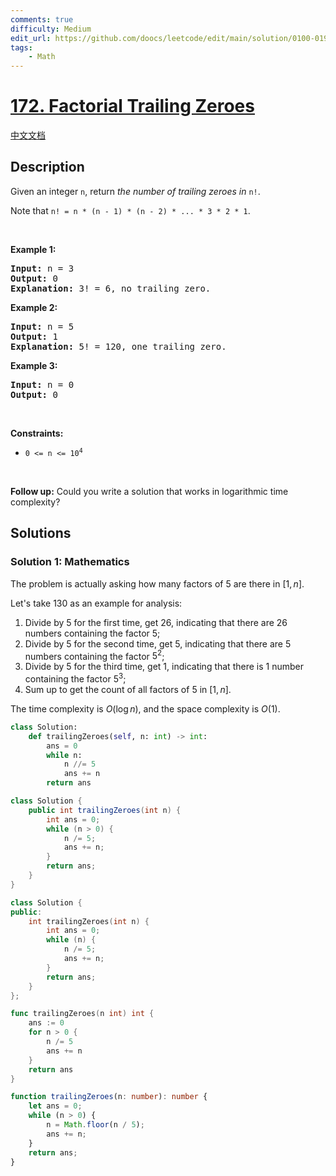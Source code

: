 ```yaml
---
comments: true
difficulty: Medium
edit_url: https://github.com/doocs/leetcode/edit/main/solution/0100-0199/0172.Factorial%20Trailing%20Zeroes/README_EN.md
tags:
    - Math
---
```


<!-- problem:start -->

# [172. Factorial Trailing Zeroes](https://leetcode.com/problems/factorial-trailing-zeroes)

[中文文档](/solution/0100-0199/0172.Factorial%20Trailing%20Zeroes/README.md)

## Description

<p>Given an integer <code>n</code>, return <em>the number of trailing zeroes in </em><code>n!</code>.</p>

<p>Note that <code>n! = n * (n - 1) * (n - 2) * ... * 3 * 2 * 1</code>.</p>

<p>&nbsp;</p>
<p><strong class="example">Example 1:</strong></p>

<pre>
<strong>Input:</strong> n = 3
<strong>Output:</strong> 0
<strong>Explanation:</strong> 3! = 6, no trailing zero.
</pre>

<p><strong class="example">Example 2:</strong></p>

<pre>
<strong>Input:</strong> n = 5
<strong>Output:</strong> 1
<strong>Explanation:</strong> 5! = 120, one trailing zero.
</pre>

<p><strong class="example">Example 3:</strong></p>

<pre>
<strong>Input:</strong> n = 0
<strong>Output:</strong> 0
</pre>

<p>&nbsp;</p>
<p><strong>Constraints:</strong></p>

<ul>
	<li><code>0 &lt;= n &lt;= 10<sup>4</sup></code></li>
</ul>

<p>&nbsp;</p>
<p><strong>Follow up:</strong> Could you write a solution that works in logarithmic time complexity?</p>

## Solutions

<!-- solution:start -->

### Solution 1: Mathematics

The problem is actually asking how many factors of $5$ are there in $[1,n]$.

Let's take $130$ as an example for analysis:

1. Divide by $5$ for the first time, get $26$, indicating that there are $26$ numbers containing the factor $5$;
2. Divide by $5$ for the second time, get $5$, indicating that there are $5$ numbers containing the factor $5^2$;
3. Divide by $5$ for the third time, get $1$, indicating that there is $1$ number containing the factor $5^3$;
4. Sum up to get the count of all factors of $5$ in $[1,n]$.

The time complexity is $O(\log n)$, and the space complexity is $O(1)$.

<!-- tabs:start -->

```python
class Solution:
    def trailingZeroes(self, n: int) -> int:
        ans = 0
        while n:
            n //= 5
            ans += n
        return ans
```

```java
class Solution {
    public int trailingZeroes(int n) {
        int ans = 0;
        while (n > 0) {
            n /= 5;
            ans += n;
        }
        return ans;
    }
}
```

```cpp
class Solution {
public:
    int trailingZeroes(int n) {
        int ans = 0;
        while (n) {
            n /= 5;
            ans += n;
        }
        return ans;
    }
};
```

```go
func trailingZeroes(n int) int {
	ans := 0
	for n > 0 {
		n /= 5
		ans += n
	}
	return ans
}
```

```ts
function trailingZeroes(n: number): number {
    let ans = 0;
    while (n > 0) {
        n = Math.floor(n / 5);
        ans += n;
    }
    return ans;
}
```

<!-- tabs:end -->

<!-- solution:end -->

<!-- problem:end -->
